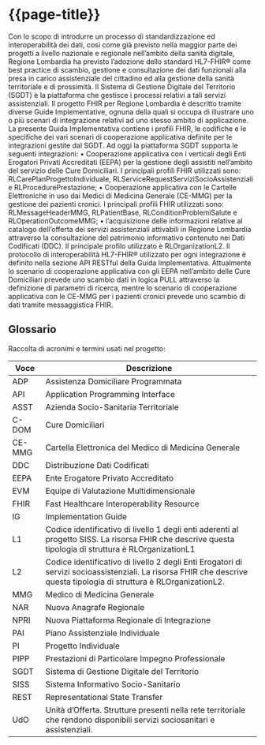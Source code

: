 # {{page-title}}

Con lo scopo di introdurre un processo di standardizzazione ed interoperabilità dei dati, così come già previsto nella maggior parte dei progetti a livello nazionale e regionale nell’ambito della sanità digitale, Regione Lombardia ha previsto l’adozione  dello standard HL7-FHIR® come best practice di scambio, gestione e consultazione dei dati funzionali alla presa in carico assistenziale del cittadino ed alla gestione della sanità territoriale e di prossimità. Il Sistema di Gestione Digitale del Territorio (SGDT) è la piattaforma che gestisce i processi relativi a tali servizi assistenziali. 
Il progetto FHIR per Regione Lombardia è descritto tramite diverse Guide Implementative, ognuna della quali si occupa di illustrare uno o più scenari di integrazione relativi ad uno stesso ambito di applicazione. La presente Guida Implementativa contiene i profili FHIR, le codifiche e le specifiche dei vari scenari di cooperazione applicativa definite per le integrazioni gestite dal SGDT.
Ad oggi la piattaforma SGDT supporta le seguenti integrazioni:
•	Cooperazione applicativa con i verticali degli Enti Erogatori Privati Accreditati (EEPA) per la gestione degli assistiti nell’ambito del servizio delle Cure Domiciliari. I principali profili FHIR utilizzati sono: RLCarePlanProgettoIndividuale, RLServiceRequestServiziSocioAssistenziali e RLProcedurePrestazione;
•	Cooperazione applicativa con le Cartelle Elettroniche in uso dai Medici di Medicina Generale (CE-MMG) per la gestione dei pazienti cronici. I principali profili FHIR utilizzati sono: RLMessageHeaderMMG, RLPatientBase, RLConditionProblemiSalute e RLOperationOutcomeMMG;
•	l’acquisizione delle informazioni relative al catalogo dell’offerta dei servizi assistenziali attivabili in Regione Lombardia attraverso la consultazione del patrimonio informativo contenuto nei  Dati Codificati (DDC). Il principale profilo utilizzato è RLOrganizationL2.
Il protocollo di interoperabilità HL7-FHIR® utilizzato per ogni integrazione è definito nella sezione API RESTful della Guida Implementativa. Attualmente lo scenario di cooperazione applicativa con gli EEPA nell’ambito delle Cure Domiciliari prevede uno scambio dati in logica PULL attraverso la definizione di parametri di ricerca, mentre lo scenario di cooperazione applicativa con le CE-MMG per i pazienti cronici prevede uno scambio di dati tramite messaggistica FHIR.


## Glossario
Raccolta di acronimi e termini usati nel progetto:

| Voce | Descrizione |
|---|---|
|ADP  |Assistenza Domiciliare Programmata |
|API  |Application Programming Interface  |
|ASST |Azienda Socio-Sanitaria Territoriale    |
|C-DOM|Cure Domiciliari    |
|CE-MMG    |Cartella Elettronica del Medico di Medicina Generale   |
|DDC  |Distribuzione Dati Codificati |
|EEPA |Ente Erogatore Privato Accreditato |
|EVM  |Equipe di Valutazione   Multidimensionale    |
|FHIR |Fast Healthcare Interoperability Resource    |
|IG   |Implementation   Guide   |
|L1   |Codice   identificativo di livello 1 degli enti aderenti al progetto SISS. La risorsa   FHIR che descrive questa tipologia di struttura è RLOrganizationL1 |
|L2   |Codice   identificativo di livello 2 degli Enti Erogatori di servizi   socioassistenziali. La risorsa FHIR che descrive questa tipologia di   struttura è RLOrganizationL2.    |
|MMG  |Medico di   Medicina Generale |
|NAR  |Nuova   Anagrafe Regionale    |
|NPRI |Nuova   Piattaforma Regionale di Integrazione|
|PAI  |Piano   Assistenziale Individuale  |
|PI   |Progetto Individuale|
|PIPP |Prestazioni di Particolare Impegno   Professionale|
|SGDT |Sistema di   Gestione Digitale del Territorio|
|SISS |Sistema   Informativo Socio-Sanitario   |
|REST |Representational   State Transfer  |
|UdO  |Unità d’Offerta. Strutture   presenti nella rete territoriale che rendono disponibili servizi   sociosanitari e assistenziali.    |